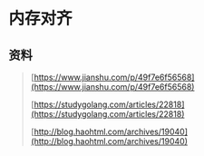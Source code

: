 # 内存对齐

## 资料

> [https://www.jianshu.com/p/49f7e6f56568](https://www.jianshu.com/p/49f7e6f56568)
>
> [https://studygolang.com/articles/22818](https://studygolang.com/articles/22818)
>
> [http://blog.haohtml.com/archives/19040](http://blog.haohtml.com/archives/19040)



